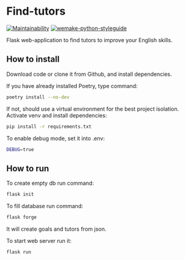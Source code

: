 # Find-tutors

[![Maintainability](https://api.codeclimate.com/v1/badges/0c71ce568b99270b73b1/maintainability)](https://codeclimate.com/github/alpden550/find-tutors/maintainability) [![wemake-python-styleguide](https://img.shields.io/badge/style-wemake-000000.svg)](https://github.com/wemake-services/wemake-python-styleguide)

Flask web-application to find tutors to improve your English skills.

## How to install

Download code or clone it from Github, and install dependencies.

If you have already installed Poetry, type command:

```bash
poetry install --no-dev
```

If not, should use a virtual environment for the best project isolation. Activate venv and install dependencies:

```bash
pip install -r requirements.txt
```

To enable debug mode, set it into .env:

```bash
DEBUG=true
```

## How to run

To create empty db run command:

```bash
flask init
```

To fill database run command:

```bash
flask forge
```

It will create goals and tutors from json.

To start web server run it:

```bash
flask run
```
